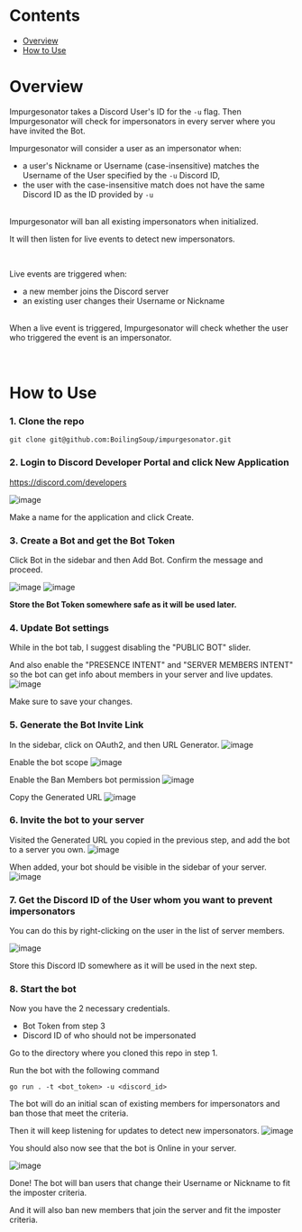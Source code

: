 # Contents
- <a href="https://github.com/BoilingSoup/impurgesonator/new/master#overview">Overview</a>
- <a href="https://github.com/BoilingSoup/impurgesonator/tree/master#how-to-use">How to Use</a>

# Overview
Impurgesonator takes a Discord User's ID for the `-u` flag. Then Impurgesonator will check for impersonators in every server where you have invited the Bot.

Impurgesonator will consider a user as an impersonator when:
 - a user's Nickname or Username (case-insensitive) matches the Username of the User specified by the `-u` Discord ID,
 - the user with the case-insensitive match does not have the same Discord ID as the ID provided by `-u`
 
 <br>
Impurgesonator will ban all existing impersonators when initialized. 

It will then listen for live events to detect new impersonators.

<br>

Live events are triggered when:
- a new member joins the Discord server
- an existing user changes their Username or Nickname

<br>
When a live event is triggered, Impurgesonator will check whether the user who triggered the event is an impersonator.

<br>
<br>
<br>

# How to Use

### 1. Clone the repo
```
git clone git@github.com:BoilingSoup/impurgesonator.git
```

### 2. Login to Discord Developer Portal and click New Application

https://discord.com/developers

![image](https://user-images.githubusercontent.com/84747244/231594416-7a9b148a-b9bf-4fdf-9f18-64af52a227f2.png)

Make a name for the application and click Create.

### 3. Create a Bot and get the Bot Token

Click Bot in the sidebar and then Add Bot. Confirm the message and proceed.

![image](https://user-images.githubusercontent.com/84747244/231595004-d4d82472-6aea-4d6e-bc86-5538b390b3c3.png)
![image](https://user-images.githubusercontent.com/84747244/231595598-50e44443-3a73-43c4-83bb-26923697b29f.png)

**Store the Bot Token somewhere safe as it will be used later.**

### 4. Update Bot settings
While in the bot tab, I suggest disabling the "PUBLIC BOT" slider.

And also enable the "PRESENCE INTENT" and "SERVER MEMBERS INTENT" so the bot can get info about members in your server and live updates.
![image](https://user-images.githubusercontent.com/84747244/231602754-d685dbca-8af5-4c7a-8132-8ba51a30efcf.png)

Make sure to save your changes.

### 5. Generate the Bot Invite Link
In the sidebar, click on OAuth2, and then URL Generator.
![image](https://user-images.githubusercontent.com/84747244/231599304-a887c38b-0862-4d88-ac4c-c91dd93d2776.png)

Enable the bot scope
![image](https://user-images.githubusercontent.com/84747244/231599603-9df0df6c-b781-4d7d-9a8c-880df0be0177.png)

Enable the Ban Members bot permission
![image](https://user-images.githubusercontent.com/84747244/231599835-85fb7c25-6615-4c41-bdf1-a6b080d80181.png)

Copy the Generated URL
![image](https://user-images.githubusercontent.com/84747244/231600131-68f66a0d-0a1a-4124-8067-513ca2986f8a.png)


### 6. Invite the bot to your server
Visited the Generated URL you copied in the previous step, and add the bot to a server you own.
![image](https://user-images.githubusercontent.com/84747244/231600360-2350a00b-bcc2-492a-be26-817de0e1d652.png)

When added, your bot should be visible in the sidebar of your server.
![image](https://user-images.githubusercontent.com/84747244/231600727-568b9b13-7c87-4539-9d2d-8fb5ff91bd23.png)


### 7. Get the Discord ID of the User whom you want to prevent impersonators

You can do this by right-clicking on the user in the list of server members.

![image](https://user-images.githubusercontent.com/84747244/231601392-b82962ff-e567-448c-836e-73656ade9193.png)

Store this Discord ID somewhere as it will be used in the next step.

### 8. Start the bot

Now you have the 2 necessary credentials.
- Bot Token from step 3
- Discord ID of who should not be impersonated

Go to the directory where you cloned this repo in step 1.

Run the bot with the following command
```
go run . -t <bot_token> -u <discord_id>
```

The bot will do an initial scan of existing members for impersonators and ban those that meet the criteria.

Then it will keep listening for updates to detect new impersonators.
![image](https://user-images.githubusercontent.com/84747244/231603033-6ba72ff8-51f2-4d95-8c6f-cfd437e8077c.png)

You should also now see that the bot is Online in your server.

![image](https://user-images.githubusercontent.com/84747244/231603342-f0ba3274-0d23-4b7f-9f57-38fefd96ffb1.png)


Done! The bot will ban users that change their Username or Nickname to fit the imposter criteria. 

And it will also ban new members that join the server and fit the imposter criteria.
